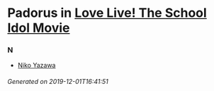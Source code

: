 # Padorus in [Love Live! The School Idol Movie](https://myanimelist.net/anime/24997/Love_Live_The_School_Idol_Movie)

### N
* [Niko Yazawa](https://github.com/shadow578/Padoru-Padoru/blob/master/table-of-contents/characters/NikoYazawa.md)

###### Generated on 2019-12-01T16:41:51
